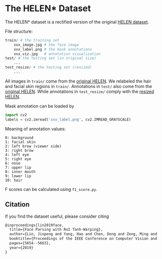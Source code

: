# The HELEN* Dataset

The HELEN* dataset is a rectified version of the original [HELEN dataset](http://pages.cs.wisc.edu/~lizhang/projects/face-parsing/SmithCVPR2013_dataset_original.zip).

File structure:
```python
train/ # the training set
    xxx_image.jpg # the face image
    xxx_label.png # the mask annotations
    xxx_viz.jpg   # annotation visualization
test/ # the testing set (in original size)
    ...
test_resize/ # the testing set (resized)
    ...
```

All images in `train/` come from the [original HELEN](http://pages.cs.wisc.edu/~lizhang/projects/face-parsing/SmithCVPR2013_dataset_original.zip). We relabeled the hair and facial skin regions in `train/`. Annotations in `test/` also come from the [original HELEN](http://pages.cs.wisc.edu/~lizhang/projects/face-parsing/SmithCVPR2013_dataset_original.zip). While annotations in `test_resize/` comply with the [resized HELEN](http://pages.cs.wisc.edu/~lizhang/projects/face-parsing/SmithCVPR2013_dataset_resized.zip).


Mask annotation can be loaded by
```python
import cv2
labels = cv2.imread('xxx_label.png', cv2.IMREAD_GRAYSCALE)
```

Meaning of annotation values:
```
0: background
1: facial skin
2: left brow (viewer side)
3: right brow
4: left eye
5: right eye
6: nose
7: upper lip
8: inner mouth
9: lower lip
10: hair
```

F scores can be calculated using `f1_score.py`.

## Citation

If you find the dataset useful, please consider citing
```latex
@inproceedings{lin2019face,
  title={Face Parsing with RoI Tanh-Warping},
  author={Lin, Jinpeng and Yang, Hao and Chen, Dong and Zeng, Ming and Wen, Fang and Yuan, Lu},
  booktitle={Proceedings of the IEEE Conference on Computer Vision and Pattern Recognition},
  pages={5654--5663},
  year={2019}
}
```
